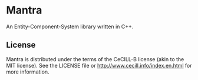 # Mantra

An Entity-Component-System library written in C++.

## License

Mantra is distributed under the terms of the CeCILL-B license (akin to the MIT license). See the LICENSE file or http://www.cecill.info/index.en.html for more information.
